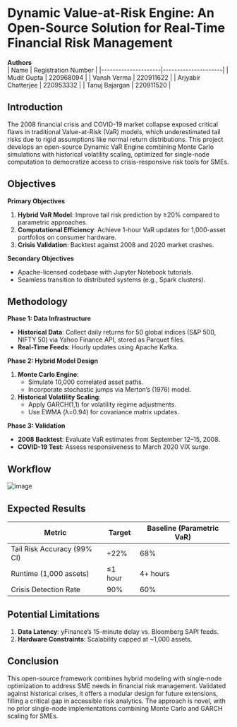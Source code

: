 # Dynamic Value-at-Risk Engine: An Open-Source Solution for Real-Time Financial Risk Management

**Authors**  
| Name                | Registration Number |
|---------------------|---------------------|
| Mudit Gupta         | 220968094           |
| Vansh Verma         | 220911622           |
| Arjyabir Chatterjee | 220953332           |
| Tanuj Bajargan      | 220911520           |

## Introduction  
The 2008 financial crisis and COVID-19 market collapse exposed critical flaws in traditional Value-at-Risk (VaR) models, which underestimated tail risks due to rigid assumptions like normal return distributions. This project develops an open-source Dynamic VaR Engine combining Monte Carlo simulations with historical volatility scaling, optimized for single-node computation to democratize access to crisis-responsive risk tools for SMEs.

## Objectives  
**Primary Objectives**  
1. **Hybrid VaR Model**: Improve tail risk prediction by ≥20% compared to parametric approaches.  
2. **Computational Efficiency**: Achieve 1-hour VaR updates for 1,000-asset portfolios on consumer hardware.  
3. **Crisis Validation**: Backtest against 2008 and 2020 market crashes.  

**Secondary Objectives**  
- Apache-licensed codebase with Jupyter Notebook tutorials.  
- Seamless transition to distributed systems (e.g., Spark clusters).  

## Methodology  
**Phase 1: Data Infrastructure**  
- **Historical Data**: Collect daily returns for 50 global indices (S&P 500, NIFTY 50) via Yahoo Finance API, stored as Parquet files.  
- **Real-Time Feeds**: Hourly updates using Apache Kafka.  

**Phase 2: Hybrid Model Design**  
1. **Monte Carlo Engine**:  
   - Simulate 10,000 correlated asset paths.  
   - Incorporate stochastic jumps via Merton’s (1976) model.  
2. **Historical Volatility Scaling**:  
   - Apply GARCH(1,1) for volatility regime adjustments.  
   - Use EWMA (λ=0.94) for covariance matrix updates.  

**Phase 3: Validation**  
- **2008 Backtest**: Evaluate VaR estimates from September 12–15, 2008.  
- **COVID-19 Test**: Assess responsiveness to March 2020 VIX surge.

## Workflow
![image](https://github.com/user-attachments/assets/e439035a-c6c2-4db6-9aa3-038d85886efa)


## Expected Results  

| Metric                  | Target        | Baseline (Parametric VaR) |  
|-------------------------|---------------|---------------------------|  
| Tail Risk Accuracy (99% CI) | +22%         | 68%                       |  
| Runtime (1,000 assets)  | ≤1 hour       | 4+ hours                  |  
| Crisis Detection Rate   | 90%           | 60%                       |  

## Potential Limitations  
1. **Data Latency**: yFinance’s 15-minute delay vs. Bloomberg SAPI feeds.  
2. **Hardware Constraints**: Scalability capped at ~1,000 assets.  

## Conclusion  
This open-source framework combines hybrid modeling with single-node optimization to address SME needs in financial risk management. Validated against historical crises, it offers a modular design for future extensions, filling a critical gap in accessible risk analytics. The approach is novel, with no prior single-node implementations combining Monte Carlo and GARCH scaling for SMEs.
